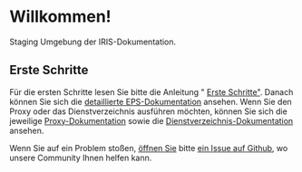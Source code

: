 # Willkommen!

Staging Umgebung der IRIS-Dokumentation.

## Erste Schritte

Für die ersten Schritte lesen Sie bitte die Anleitung " [Erste Schritte"]({{'getting-started'|href}}).
Danach können Sie sich die [detaillierte EPS-Dokumentation]({{'eps.index'|href}}) ansehen.
Wenn Sie den Proxy oder das Dienstverzeichnis ausführen möchten,
können Sie sich die jeweilige [Proxy-Dokumentation]({{'proxy.index'|href}}) sowie die [Dienstverzeichnis-Dokumentation]({{'sd.index'|href}}) ansehen.

Wenn Sie auf ein Problem stoßen, [öffnen Sie](https://github.com/arrol/pages_smple) bitte [ein Issue auf Github](https://github.com/arrol/pages_smple), wo unsere Community Ihnen helfen kann.
